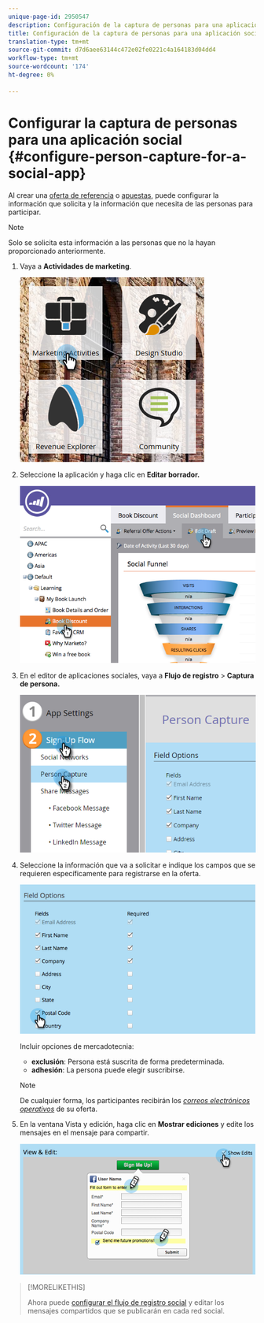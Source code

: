 ```yaml
---
unique-page-id: 2950547
description: Configuración de la captura de personas para una aplicación social - Documentos de marketing - Documentación del producto
title: Configuración de la captura de personas para una aplicación social
translation-type: tm+mt
source-git-commit: d7d6aee63144c472e02fe0221c4a164183d04dd4
workflow-type: tm+mt
source-wordcount: '174'
ht-degree: 0%

---
```



# Configurar la captura de personas para una aplicación social {#configure-person-capture-for-a-social-app}

Al crear una [oferta de referencia](../../../../product-docs/demand-generation/social/referral-offers/create-a-referral-offer.md) o [apuestas](../../../../product-docs/demand-generation/social/sweepstakes/create-sweepstakes.md), puede configurar la información que solicita y la información que necesita de las personas para participar.

>[!NOTE]
>
>Solo se solicita esta información a las personas que no la hayan proporcionado anteriormente.

1. Vaya a **Actividades de marketing**.

   ![](assets/ma-2.png)

1. Seleccione la aplicación y haga clic en **Editar borrador.**

   ![](assets/image2014-9-22-10-3a57-3a57.png)

1. En el editor de aplicaciones sociales, vaya a **Flujo de registro** > **Captura de persona.**

   ![](assets/three-1.png)

1. Seleccione la información que va a solicitar e indique los campos que se requieren específicamente para registrarse en la oferta.

   ![](assets/image2014-9-22-10-58-24.png)

   Incluir opciones de mercadotecnia:

   * **exclusión**: Persona está suscrita de forma predeterminada.
   * **adhesión**: La persona puede elegir suscribirse.

   >[!NOTE]
   >
   >De cualquier forma, los participantes recibirán los [*correos electrónicos operativos*](../../../../product-docs/email-marketing/general/functions-in-the-editor/make-an-email-operational.md) de su oferta.

1. En la ventana Vista y edición, haga clic en **Mostrar ediciones** y edite los mensajes en el mensaje para compartir.

   ![](assets/image2014-9-22-11-3a2-3a56.png)

>[!MORELIKETHIS]
>
>Ahora puede [configurar el flujo de registro social](configure-social-sign-up-share-flow.md) y editar los mensajes compartidos que se publicarán en cada red social.

